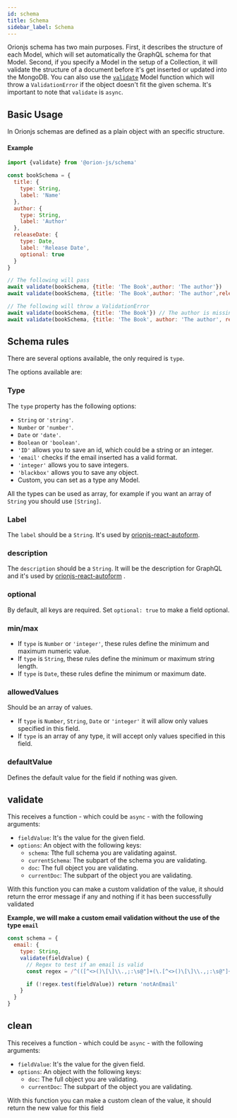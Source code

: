 ```yaml
---
id: schema
title: Schema
sidebar_label: Schema
---
```


Orionjs schema has two main purposes. First, it describes the structure of each Model, which will set
automatically the GraphQL schema for that Model. Second, if you specify a Model in the setup of
a Collection, it will validate the structure of a document before it's get inserted or updated into the MongoDB.
You can also use the [`validate`](https://orionjs.com/docs/models#validate-and-clean) Model function which will throw a `ValidationError` if the object doesn't
fit the given schema. It's important to note that `validate` is `async`.

## Basic Usage

In Orionjs schemas are defined as a plain object with an specific structure.

#### Example

```js
import {validate} from '@orion-js/schema'

const bookSchema = {
  title: {
    type: String,
    label: 'Name'
  },
  author: {
    type: String,
    label: 'Author'
  },
  releaseDate: {
    type: Date,
    label: 'Release Date',
    optional: true
  }
}

// The following will pass
await validate(bookSchema, {title: 'The Book',author: 'The author'})
await validate(bookSchema, {title: 'The Book',author: 'The author',releaseDate: new Date()})

// The following will throw a ValidationError
await validate(bookSchema, {title: 'The Book'}) // The author is missing
await validate(bookSchema, {title: 'The Book', author: 'The author', releaseDate: 3}) // releaseDate should be type date
```

## Schema rules

There are several options available, the only required is `type`.

The options available are:

### Type

The `type` property has the following options:

- `String` or `'string'`.
- `Number` or `'number'`.
- `Date` or `'date'`.
- `Boolean` or `'boolean'`.
- `'ID'` allows you to save an id, which could be a string or an integer.
- `'email'` checks if the email inserted has a valid format.
- `'integer'` allows you to save integers.
- `'blackbox'` allows you to save any object.
- Custom, you can set as a type any Model.

All the types can be used as array, for example if you want an array of `String` you should use
`[String]`.

### Label

The `label` should be a `String`. It's used by [orionjs-react-autoform](https://github.com/orionjs/orionjs-react-autoform 'orionjs-react-autoform').

### description

The `description` should be a `String`. It will be the description for GraphQL and it's used by [orionjs-react-autoform](https://github.com/orionjs/orionjs-react-autoform 'orionjs-react-autoform')
.

### optional

By default, all keys are required. Set `optional: true` to make a field optional.

### min/max

- If `type` is `Number` or `'integer'`, these rules define the minimum and maximum numeric value.
- If `type` is `String`, these rules define the minimum or maximum string length.
- If `type` is `Date`, these rules define the minimum or maximum date.

### allowedValues

Should be an array of values.

- If `type` is `Number`, `String`, `Date` or `'integer'` it will allow only values specified in
  this field.
- If `type` is an array of any type, it will accept only values specified in this field.

### defaultValue

Defines the default value for the field if nothing was given.

## validate

This receives a function - which could be `async` - with the following arguments:

- `fieldValue`: It's the value for the given field.
- `options`: An object with the following keys:
  - `schema`: Tthe full schema you are validating against.
  - `currentSchema`: The subpart of the schema you are validating.
  - `doc`: The full object you are validating.
  - `currentDoc`: The subpart of the object you are validating.

With this function you can make a custom validation of the value, it should return the error message
if any and nothing if it has been successfully validated

**Example, we will make a custom email validation without the use of the type `email`**

```js
const schema = {
  email: {
    type: String,
    validate(fieldValue) {
      // Regex to test if an email is valid
      const regex = /^(([^<>()\[\]\\.,;:\s@"]+(\.[^<>()\[\]\\.,;:\s@"]+)*)|(".+"))@((\[[0-9]{1,3}\.[0-9]{1,3}\.[0-9]{1,3}\.[0-9]{1,3}])|(([a-zA-Z\-0-9]+\.)+[a-zA-Z]{2,}))$/

      if (!regex.test(fieldValue)) return 'notAnEmail'
    }
  }
}
```

## clean

This receives a function - which could be `async` - with the following arguments:

- `fieldValue`: It's the value for the given field.
- `options`: An object with the following keys:
  - `doc`: The full object you are validating.
  - `currentDoc`: The subpart of the object you are validating.

With this function you can make a custom clean of the value, it should return the new value for this
field
